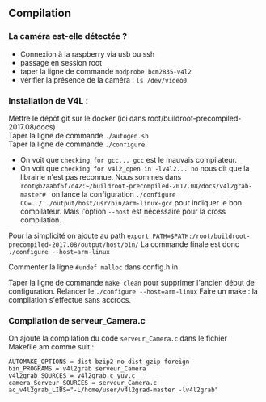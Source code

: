 ## Compilation

### La caméra est-elle détectée ?

- Connexion à la raspberry via usb ou ssh
- passage en session root
- taper la ligne de commande ``modprobe bcm2835-v4l2``
- vérifier la présence de la caméra : ``ls /dev/video0``

### Installation de V4L :

Mettre le dépôt git sur le docker (ici dans root/buildroot-precompiled-2017.08/docs)  
Taper la ligne de commande ``./autogen.sh``  
Taper la ligne de commande ``./configure``  
 -  On voit que ``checking for gcc... gcc`` est le mauvais compilateur.
 -  On voit que ``checking for v4l2_open in -lv4l2... no`` nous dit que la librairie n'est pas reconnue.
Nous sommes dans ``root@b2aabf6f7d42:~/buildroot-precompiled-2017.08/docs/v4l2grab-master# `` on lance la configuration ``./configure CC=../../output/host/usr/bin/arm-linux-gcc`` pour indiquer le bon compilateur. Mais l'option ``--host`` est nécessaire pour la cross compilation.

Pour la simplicité on ajoute au path ``export PATH=$PATH:/root/buildroot-precompiled-2017.08/output/host/bin/``
La commande finale est donc ``./configure --host=arm-linux``

Commenter la ligne ``#undef malloc`` dans config.h.in

Taper la ligne de commande ``make clean`` pour supprimer l'ancien début de configuration.
Relancer le ``./configure --host=arm-linux``
Faire un make : la compilation s'effectue sans accrocs.

### Compilation de serveur_Camera.c

On ajoute la compilation du code ``serveur_Camera.c`` dans le fichier Makefile.am comme suit :

```
AUTOMAKE_OPTIONS = dist-bzip2 no-dist-gzip foreign
bin_PROGRAMS = v4l2grab serveur_Camera
v4l2grab_SOURCES = v4l2grab.c yuv.c
camera_Serveur_SOURCES = serveur_Camera.c
ac_v4l2grab_LIBS="-L/home/user/v4l2grad-master -lv4l2grab"
```
